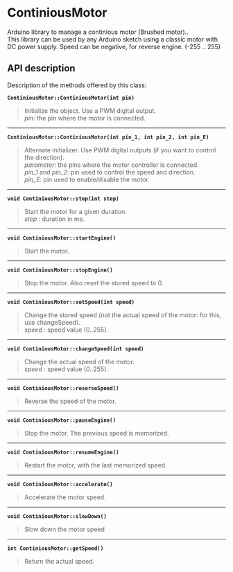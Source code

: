 # ContiniousMotor
Arduino library to manage a continious motor (Brushed motor)..  
This library can be used by any Arduino sketch using a classic motor with DC power supply.
Speed can be negative, for reverse engine. (-255 .. 255)

## API description
Description of the methods offered by this class:  
  
**```ContiniousMotor::ContiniousMotor(int pin)```**  
> Initialize the object. Use a PWM digital output.  
> *pin*: the pin where the motor is connected.  
-----------------  
**```ContiniousMotor::ContiniousMotor(int pin_1, int pin_2, int pin_E)```**
> Alternate initializer. Use PWM digital outputs (if you want to control the direction).  
> *parameter*: the pins where the motor controller is connected.  
> *pin_1* and *pin_2*: pin used to control the speed and direction.  
> *pin_E*: pin used to enable/disable the motor.  
-----------------  
**```void ContiniousMotor::step(int step)```**  
> Start the motor for a given duration.  
> *step* : duration in ms.  
-----------------  
**```void ContiniousMotor::startEngine()```**  
> Start the motor.  
-----------------  
**```void ContiniousMotor::stopEngine()```**  
> Stop the motor. Also reset the stored speed to 0.  
-----------------  
**```void ContiniousMotor::setSpeed(int speed)```**  
> Change the stored speed (not the actual speed of the motor: for this, use changeSpeed).  
> *speed* : speed value (0..255).  
-----------------  
**```void ContiniousMotor::changeSpeed(int speed)```**  
> Change the actual speed of the motor.  
> *speed* : speed value (0..255).  
-----------------  
**```void ContiniousMotor::reserseSpeed()```**  
> Reverse the speed of the motor.  
-----------------  
**```void ContiniousMotor::pauseEngine()```**  
> Stop the motor. The previous speed is memorized.  
-----------------  
**```void ContiniousMotor::resumeEngine()```**  
> Restart the motor, with the last memorized speed.   
-----------------  
**```void ContiniousMotor::accelerate()```**  
> Accelerate the motor speed.
-----------------  
**```void ContiniousMotor::slowDown()```**  
> Slow down the motor speed
-----------------  
**```int ContiniousMotor::getSpeed()```**  
> Return the actual speed.

